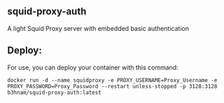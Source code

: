 ## squid-proxy-auth
A light Squid Proxy server with embedded basic authentication

## Deploy:

For use, you can deploy your container with this command:

```shell
docker run -d --name squidproxy -e PROXY_USERNAME=Proxy_Username -e PROXY_PASSWORD=Proxy_Password --restart unless-stopped -p 3128:3128 b3hnam/squid-proxy-auth:latest
```
